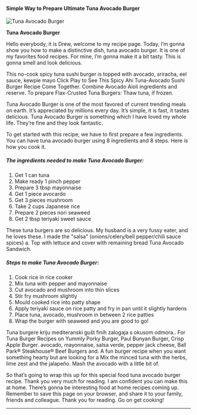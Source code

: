             

#### Simple Way to Prepare Ultimate Tuna Avocado Burger

![Tuna Avocado Burger](https://img-global.cpcdn.com/recipes/e9940428ec99a4e0/751x532cq70/tuna-avocado-burger-recipe-main-photo.jpg)

**Tuna Avocado Burger**

Hello everybody, it is Drew, welcome to my recipe page. Today, I’m gonna show you how to make a distinctive dish, tuna avocado burger. It is one of my favorites food recipes. For mine, I’m gonna make it a bit tasty. This is gonna smell and look delicious.

This no-cook spicy tuna sushi burger is topped with avocado, sriracha, eel sauce, kewpie mayo Click Play to See This Spicy Ahi Tuna-Avocado Sushi Burger Recipe Come Together. Combine Avocado Aioli ingredients and reserve. To prepare Flax-Crusted Tuna Burgers: Thaw tuna, if frozen.

Tuna Avocado Burger is one of the most favored of current trending meals on earth. It’s appreciated by millions every day. It’s simple, it is fast, it tastes delicious. Tuna Avocado Burger is something which I have loved my whole life. They’re fine and they look fantastic.

To get started with this recipe, we have to first prepare a few ingredients. You can have tuna avocado burger using 8 ingredients and 8 steps. Here is how you cook it.

##### The ingredients needed to make Tuna Avocado Burger:

1.  Get 1 can tuna
2.  Make ready 1 pinch pepper
3.  Prepare 3 tbsp mayonnaise
4.  Get 1 piece avocardo
5.  Get 3 pieces mushroom
6.  Take 2 cups Japanese rice
7.  Prepare 2 pieces nori seaweed
8.  Get 2 tbsp teriyaki sweet sauce

These tuna burgers are so delicious. My husband is a very fussy eater, and he loves these. I made the "salsa" (onions/celery/bell pepper/chili sauce spices) a. Top with lettuce and cover with remaining bread Tuna Avocado Sandwich.

##### Steps to make Tuna Avocado Burger:

1.  Cook rice in rice cooker
2.  Mix tuna with pepper and mayonnaise
3.  Cut avocado and mushroom into thin slices
4.  Stir fry mushroom slightly
5.  Mould cooked rice into patty shape
6.  Apply teriyaki sauce on rice patty and fry in pan until it slightly hardens
7.  Place tuna, avocado, mushroom in between 2 rice patties
8.  Wrap the burger with seaweed and you are good to go!

Tuna burgere kriju mediteranski gušt finih zalogaja s okusom odmora.. For Tuna Burger Recipes on Yummly Porky Burger, Paul Bunyan Burger, Crisp Apple Burger. avocado, mayonnaise, salsa verde, pepper jack cheese, Ball Park® Steakhouse® Beef Burgers and. A fun burger recipe when you want something hearty but are looking for a Mix the minced tuna with the herbs, lime zest and the jalapeño. Mash the avocado with a little bit of.

So that’s going to wrap this up for this special food tuna avocado burger recipe. Thank you very much for reading. I am confident you can make this at home. There’s gonna be interesting food at home recipes coming up. Remember to save this page on your browser, and share it to your family, friends and colleague. Thank you for reading. Go on get cooking!

* * *